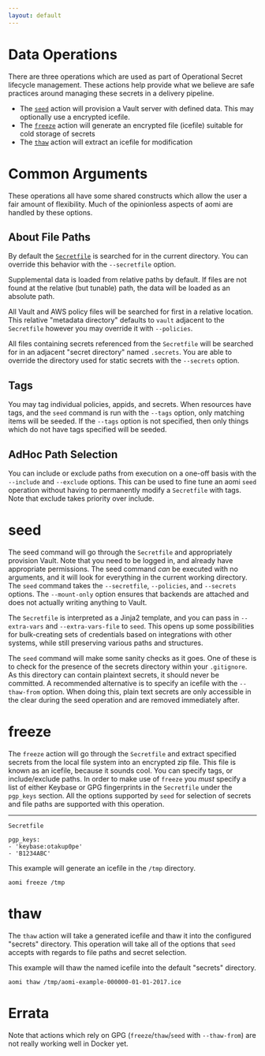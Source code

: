 ```yaml
---
layout: default
---
```


# Data Operations

There are three operations which are used as part of Operational Secret lifecycle management. These actions help provide what we believe are safe practices around managing these secrets in a delivery pipeline.

* The [`seed`]({{site.baseurl}}/data#seed) action will provision a Vault server with defined data. This may optionally use a encrypted icefile.
* The [`freeze`]({{site.baseurl}}/data#freeze) action will generate an encrypted file (icefile) suitable for cold storage of secrets
* The [`thaw`]({{site.baseurl}}/data#thaw) action will extract an icefile for modification

# Common Arguments

These operations all have some shared constructs which allow the user a fair amount of flexibility. Much of the opinionless aspects of aomi are handled by these options.

## About File Paths

By default the [`Secretfile`]({{site.baseurl}}/secretfile) is searched for in the current directory. You can override this behavior with the `--secretfile` option.

Supplemental data is loaded from relative paths by default. If files are not found at the relative (but tunable) path, the data will be loaded as an absolute path.

All Vault and AWS policy files will be searched for first in a relative location. This relative "metadata directory" defaults to `vault` adjacent to the `Secretfile` however you may override it with `--policies`. 

All files containing secrets referenced from the `Secretfile` will be searched for in an adjacent "secret directory" named `.secrets`. You are able to override the directory used for static secrets with the `--secrets` option. 

## Tags

You may tag individual policies, appids, and secrets. When resources have tags, and the `seed` command is run with the `--tags` option, only matching items will be seeded. If the `--tags` option is not specified, then only things which do not have tags specified will be seeded.

## AdHoc Path Selection

You can include or exclude paths from execution on a one-off basis with the `--include` and `--exclude` options. This can be used to fine tune an aomi `seed` operation without having to permanently modify a `Secretfile` with tags. Note that exclude takes priority over include.

# seed

The seed command will go through the `Secretfile` and appropriately provision Vault. Note that you need to be logged in, and already have appropriate permissions. The seed command _can_ be executed with no arguments, and it will look for everything in the current working directory. The `seed` command takes the `--secretfile`, `--policies`, and `--secrets` options. The `--mount-only` option ensures that backends are attached and does not actually writing anything to Vault.

The `Secretfile` is interpreted as a Jinja2 template, and you can pass in `--extra-vars` and `--extra-vars-file` to `seed`. This opens up some possibilities for bulk-creating sets of credentials based on integrations with other systems, while still preserving various paths and structures.

The `seed` command will make some sanity checks as it goes. One of these is to check for the presence of the secrets directory within your `.gitignore`. As this directory can contain plaintext secrets, it should never be committed. A recommended alternative is to specify an icefile with the `--thaw-from` option. When doing this, plain text secrets are only accessible in the clear during the seed operation and are removed immediately after.

# freeze

The `freeze` action will go through the `Secretfile` and extract specified secrets from the local file system into an encrypted zip file. This file is known as an icefile, because it sounds cool. You can specify tags, or include/exclude paths. In order to make use of `freeze` you _must_ specify a list of either Keybase or GPG fingerprints in the `Secretfile` under the `pgp_keys` section. All the options supported by `seed` for selection of secrets and file paths are supported with this operation.

----

`Secretfile`

```
pgp_keys:
- 'keybase:otakup0pe'
- 'B1234ABC'
```

This example will generate an icefile in the `/tmp` directory.

```
aomi freeze /tmp
```

# thaw

The `thaw` action will take a generated icefile and thaw it into the configured "secrets" directory. This operation will take all of the options that `seed` accepts with regards to file paths and secret selection.

This example will thaw the named icefile into the default "secrets" directory.

```
aomi thaw /tmp/aomi-example-000000-01-01-2017.ice 
```

# Errata

Note that actions which rely on GPG (`freeze`/`thaw`/`seed` with `--thaw-from`) are not really working well in Docker yet.
